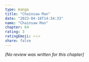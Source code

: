 ```yaml
---
type: manga
title: "Chainsaw Man"
date: "2023-04-18T14:34:33"
name: "Chainsaw Man"
chapter: 64
rating: 3
ratingEmoji: ⭐️⭐️⭐️
share: false
---
```


*[No review was written for this chapter]*
